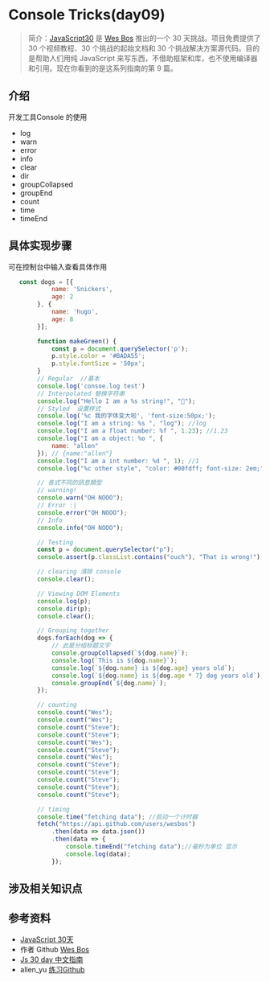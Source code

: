 # Console Tricks(day09)
> 简介：[JavaScript30](https://javascript30.com) 是 [Wes Bos](https://github.com/wesbos) 推出的一个 30 天挑战。项目免费提供了 30 个视频教程、30 个挑战的起始文档和 30 个挑战解决方案源代码。目的是帮助人们用纯 JavaScript 来写东西，不借助框架和库，也不使用编译器和引用。现在你看到的是这系列指南的第 9 篇。

## 介绍
开发工具Console 的使用
* log
* warn 
* error
* info
* clear
* dir
* groupCollapsed
* groupEnd
* count 
* time 
* timeEnd
## 具体实现步骤
可在控制台中输入查看具体作用
```js
   const dogs = [{
            name: 'Snickers',
            age: 2
        }, {
            name: 'hugo',
            age: 8
        }];

        function makeGreen() {
            const p = document.querySelector('p');
            p.style.color = '#BADA55';
            p.style.fontSize = '50px';
        }
        // Regular  //基本
        console.log('consoe.log test')
        // Interpolated 替换字符串
        console.log("Hello I am a %s string!", "💩");
        // Styled  设置样式
        console.log('%c 我的字体变大啦', 'font-size:50px;');
        console.log("I am a string: %s ", "log"); //log
        console.log("I am a float number: %f ", 1.23); //1.23
        console.log("I am a object: %o ", {
            name: "allen"
        }); // {name:"allen"}
        console.log("I am a int number: %d ", 1); //1
        console.log("%c other style", "color: #00fdff; font-size: 2em;");

        // 各式不同的訊息類型
        // warning!
        console.warn("OH NOOO");
        // Error :|
        console.error("OH NOOO");
        // Info
        console.info("OH NOOO");

        // Testing
        const p = document.querySelector("p");
        console.assert(p.classList.contains("ouch"), "That is wrong!");

        // clearing 清除 console
        console.clear();

        // Viewing DOM Elements
        console.log(p);
        console.dir(p);
        console.clear();

        // Grouping together
        dogs.forEach(dog => {
            // 此是分组标题文字
            console.groupCollapsed(`${dog.name}`);
            console.log(`This is ${dog.name}`);
            console.log(`${dog.name} is ${dog.age} years old`);
            console.log(`${dog.name} is ${dog.age * 7} dog years old`);
            console.groupEnd(`${dog.name}`);
        });

        // counting
        console.count("Wes");
        console.count("Wes");
        console.count("Steve");
        console.count("Steve");
        console.count("Wes");
        console.count("Steve");
        console.count("Wes");
        console.count("Steve");
        console.count("Steve");
        console.count("Steve");
        console.count("Steve");
        console.count("Steve");

        // timing
        console.time("fetching data"); //启动一个计时器
        fetch("https://api.github.com/users/wesbos")
            .then(data => data.json())
            .then(data => {
                console.timeEnd("fetching data");//毫秒为单位 显示
                console.log(data);
            });
```

## 涉及相关知识点

## 参考资料
* [JavaScript 30天](https://javascript30.com/)
* 作者 Github [Wes Bos](https://github.com/wesbos)
* [Js 30 day 中文指南](https://github.com/soyaine/JavaScript30)
* allen_yu [练习Github](https://github.com/shunnien/JavaScript30day)